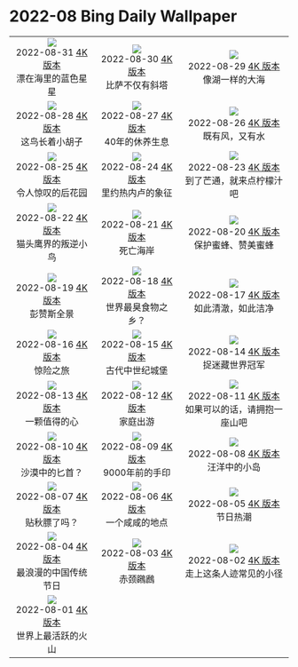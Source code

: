 # 2022-08 Bing Daily Wallpaper

|      |      |      |
|:----:|:----:|:----:|
| ![](https://cn.bing.com/th?id=OHR.BlueLinckia_ZH-CN1103817183_1920x1080.jpg&rf=LaDigue_UHD.jpg&pid=hp&w=480&h=270&rs=1&c=4)<br> 2022-08-31 [4K 版本](https://cn.bing.com/th?id=OHR.BlueLinckia_ZH-CN1103817183_1920x1080.jpg&rf=LaDigue_UHD.jpg&pid=hp&w=3840&h=2160&rs=1&c=4) <br> 漂在海里的蓝色星星| ![](https://cn.bing.com/th?id=OHR.Migliarino_ZH-CN0744250844_1920x1080.jpg&rf=LaDigue_UHD.jpg&pid=hp&w=480&h=270&rs=1&c=4)<br> 2022-08-30 [4K 版本](https://cn.bing.com/th?id=OHR.Migliarino_ZH-CN0744250844_1920x1080.jpg&rf=LaDigue_UHD.jpg&pid=hp&w=3840&h=2160&rs=1&c=4) <br> 比萨不仅有斜塔| ![](https://cn.bing.com/th?id=OHR.EstoniaBaltic_ZH-CN0314555299_1920x1080.jpg&rf=LaDigue_UHD.jpg&pid=hp&w=480&h=270&rs=1&c=4)<br> 2022-08-29 [4K 版本](https://cn.bing.com/th?id=OHR.EstoniaBaltic_ZH-CN0314555299_1920x1080.jpg&rf=LaDigue_UHD.jpg&pid=hp&w=3840&h=2160&rs=1&c=4) <br> 像湖一样的大海 |
| ![](https://cn.bing.com/th?id=OHR.BeardedTit_ZH-CN0065279700_1920x1080.jpg&rf=LaDigue_UHD.jpg&pid=hp&w=480&h=270&rs=1&c=4)<br> 2022-08-28 [4K 版本](https://cn.bing.com/th?id=OHR.BeardedTit_ZH-CN0065279700_1920x1080.jpg&rf=LaDigue_UHD.jpg&pid=hp&w=3840&h=2160&rs=1&c=4) <br> 这鸟长着小胡子| ![](https://cn.bing.com/th?id=OHR.MSHV_ZH-CN9630204701_1920x1080.jpg&rf=LaDigue_UHD.jpg&pid=hp&w=480&h=270&rs=1&c=4)<br> 2022-08-27 [4K 版本](https://cn.bing.com/th?id=OHR.MSHV_ZH-CN9630204701_1920x1080.jpg&rf=LaDigue_UHD.jpg&pid=hp&w=3840&h=2160&rs=1&c=4) <br> 40年的休养生息| ![](https://cn.bing.com/th?id=OHR.PeljesacWind_ZH-CN9299214248_1920x1080.jpg&rf=LaDigue_UHD.jpg&pid=hp&w=480&h=270&rs=1&c=4)<br> 2022-08-26 [4K 版本](https://cn.bing.com/th?id=OHR.PeljesacWind_ZH-CN9299214248_1920x1080.jpg&rf=LaDigue_UHD.jpg&pid=hp&w=3840&h=2160&rs=1&c=4) <br> 既有风，又有水 |
| ![](https://cn.bing.com/th?id=OHR.CascadesNP_ZH-CN1830542356_1920x1080.jpg&rf=LaDigue_UHD.jpg&pid=hp&w=480&h=270&rs=1&c=4)<br> 2022-08-25 [4K 版本](https://cn.bing.com/th?id=OHR.CascadesNP_ZH-CN1830542356_1920x1080.jpg&rf=LaDigue_UHD.jpg&pid=hp&w=3840&h=2160&rs=1&c=4) <br> 令人惊叹的后花园| ![](https://cn.bing.com/th?id=OHR.MarinaDaGloria_ZH-CN6894795645_1920x1080.jpg&rf=LaDigue_UHD.jpg&pid=hp&w=480&h=270&rs=1&c=4)<br> 2022-08-24 [4K 版本](https://cn.bing.com/th?id=OHR.MarinaDaGloria_ZH-CN6894795645_1920x1080.jpg&rf=LaDigue_UHD.jpg&pid=hp&w=3840&h=2160&rs=1&c=4) <br> 里约热内卢的象征| ![](https://cn.bing.com/th?id=OHR.MentonFrance_ZH-CN5849270429_1920x1080.jpg&rf=LaDigue_UHD.jpg&pid=hp&w=480&h=270&rs=1&c=4)<br> 2022-08-23 [4K 版本](https://cn.bing.com/th?id=OHR.MentonFrance_ZH-CN5849270429_1920x1080.jpg&rf=LaDigue_UHD.jpg&pid=hp&w=3840&h=2160&rs=1&c=4) <br> 到了芒通，就来点柠檬汁吧 |
| ![](https://cn.bing.com/th?id=OHR.TenderMoment_ZH-CN5447705408_1920x1080.jpg&rf=LaDigue_UHD.jpg&pid=hp&w=480&h=270&rs=1&c=4)<br> 2022-08-22 [4K 版本](https://cn.bing.com/th?id=OHR.TenderMoment_ZH-CN5447705408_1920x1080.jpg&rf=LaDigue_UHD.jpg&pid=hp&w=3840&h=2160&rs=1&c=4) <br> 猫头鹰界的叛逆小鸟| ![](https://cn.bing.com/th?id=OHR.CostadaMorte_ZH-CN5219249535_1920x1080.jpg&rf=LaDigue_UHD.jpg&pid=hp&w=480&h=270&rs=1&c=4)<br> 2022-08-21 [4K 版本](https://cn.bing.com/th?id=OHR.CostadaMorte_ZH-CN5219249535_1920x1080.jpg&rf=LaDigue_UHD.jpg&pid=hp&w=3840&h=2160&rs=1&c=4) <br> 死亡海岸| ![](https://cn.bing.com/th?id=OHR.BearProof_ZH-CN4950171791_1920x1080.jpg&rf=LaDigue_UHD.jpg&pid=hp&w=480&h=270&rs=1&c=4)<br> 2022-08-20 [4K 版本](https://cn.bing.com/th?id=OHR.BearProof_ZH-CN4950171791_1920x1080.jpg&rf=LaDigue_UHD.jpg&pid=hp&w=3840&h=2160&rs=1&c=4) <br> 保护蜜蜂、赞美蜜蜂 |
| ![](https://cn.bing.com/th?id=OHR.PenzancePool_ZH-CN4493022613_1920x1080.jpg&rf=LaDigue_UHD.jpg&pid=hp&w=480&h=270&rs=1&c=4)<br> 2022-08-19 [4K 版本](https://cn.bing.com/th?id=OHR.PenzancePool_ZH-CN4493022613_1920x1080.jpg&rf=LaDigue_UHD.jpg&pid=hp&w=3840&h=2160&rs=1&c=4) <br> 彭赞斯全景| ![](https://cn.bing.com/th?id=OHR.SourHerring_ZH-CN4136738467_1920x1080.jpg&rf=LaDigue_UHD.jpg&pid=hp&w=480&h=270&rs=1&c=4)<br> 2022-08-18 [4K 版本](https://cn.bing.com/th?id=OHR.SourHerring_ZH-CN4136738467_1920x1080.jpg&rf=LaDigue_UHD.jpg&pid=hp&w=3840&h=2160&rs=1&c=4) <br> 世界最臭食物之乡？| ![](https://cn.bing.com/th?id=OHR.AquarioNatural_ZH-CN3886634374_1920x1080.jpg&rf=LaDigue_UHD.jpg&pid=hp&w=480&h=270&rs=1&c=4)<br> 2022-08-17 [4K 版本](https://cn.bing.com/th?id=OHR.AquarioNatural_ZH-CN3886634374_1920x1080.jpg&rf=LaDigue_UHD.jpg&pid=hp&w=3840&h=2160&rs=1&c=4) <br> 如此清澈，如此洁净 |
| ![](https://cn.bing.com/th?id=OHR.GreatWhiteRoller_ZH-CN1541809088_1920x1080.jpg&rf=LaDigue_UHD.jpg&pid=hp&w=480&h=270&rs=1&c=4)<br> 2022-08-16 [4K 版本](https://cn.bing.com/th?id=OHR.GreatWhiteRoller_ZH-CN1541809088_1920x1080.jpg&rf=LaDigue_UHD.jpg&pid=hp&w=3840&h=2160&rs=1&c=4) <br> 惊险之旅| ![](https://cn.bing.com/th?id=OHR.ChittorgarhFort_ZH-CN2955182965_1920x1080.jpg&rf=LaDigue_UHD.jpg&pid=hp&w=480&h=270&rs=1&c=4)<br> 2022-08-15 [4K 版本](https://cn.bing.com/th?id=OHR.ChittorgarhFort_ZH-CN2955182965_1920x1080.jpg&rf=LaDigue_UHD.jpg&pid=hp&w=3840&h=2160&rs=1&c=4) <br> 古代中世纪城堡| ![](https://cn.bing.com/th?id=OHR.PantherChameleon_ZH-CN2554514270_1920x1080.jpg&rf=LaDigue_UHD.jpg&pid=hp&w=480&h=270&rs=1&c=4)<br> 2022-08-14 [4K 版本](https://cn.bing.com/th?id=OHR.PantherChameleon_ZH-CN2554514270_1920x1080.jpg&rf=LaDigue_UHD.jpg&pid=hp&w=3840&h=2160&rs=1&c=4) <br> 捉迷藏世界冠军 |
| ![](https://cn.bing.com/th?id=OHR.LacMontagnon_ZH-CN8301464080_1920x1080.jpg&rf=LaDigue_UHD.jpg&pid=hp&w=480&h=270&rs=1&c=4)<br> 2022-08-13 [4K 版本](https://cn.bing.com/th?id=OHR.LacMontagnon_ZH-CN8301464080_1920x1080.jpg&rf=LaDigue_UHD.jpg&pid=hp&w=3840&h=2160&rs=1&c=4) <br> 一颗值得的心| ![](https://cn.bing.com/th?id=OHR.AmboseliElephants_ZH-CN2078609290_1920x1080.jpg&rf=LaDigue_UHD.jpg&pid=hp&w=480&h=270&rs=1&c=4)<br> 2022-08-12 [4K 版本](https://cn.bing.com/th?id=OHR.AmboseliElephants_ZH-CN2078609290_1920x1080.jpg&rf=LaDigue_UHD.jpg&pid=hp&w=3840&h=2160&rs=1&c=4) <br> 家庭出游| ![](https://cn.bing.com/th?id=OHR.MtTsubakuro_ZH-CN0305525340_1920x1080.jpg&rf=LaDigue_UHD.jpg&pid=hp&w=480&h=270&rs=1&c=4)<br> 2022-08-11 [4K 版本](https://cn.bing.com/th?id=OHR.MtTsubakuro_ZH-CN0305525340_1920x1080.jpg&rf=LaDigue_UHD.jpg&pid=hp&w=3840&h=2160&rs=1&c=4) <br> 如果可以的话，请拥抱一座山吧 |
| ![](https://cn.bing.com/th?id=OHR.AnniversaryJTNP_ZH-CN9974030692_1920x1080.jpg&rf=LaDigue_UHD.jpg&pid=hp&w=480&h=270&rs=1&c=4)<br> 2022-08-10 [4K 版本](https://cn.bing.com/th?id=OHR.AnniversaryJTNP_ZH-CN9974030692_1920x1080.jpg&rf=LaDigue_UHD.jpg&pid=hp&w=3840&h=2160&rs=1&c=4) <br> 沙漠中的匕首？| ![](https://cn.bing.com/th?id=OHR.CuevaManos_ZH-CN8900667928_1920x1080.jpg&rf=LaDigue_UHD.jpg&pid=hp&w=480&h=270&rs=1&c=4)<br> 2022-08-09 [4K 版本](https://cn.bing.com/th?id=OHR.CuevaManos_ZH-CN8900667928_1920x1080.jpg&rf=LaDigue_UHD.jpg&pid=hp&w=3840&h=2160&rs=1&c=4) <br> 9000年前的手印| ![](https://cn.bing.com/th?id=OHR.EsPantaleu_ZH-CN8612029580_1920x1080.jpg&rf=LaDigue_UHD.jpg&pid=hp&w=480&h=270&rs=1&c=4)<br> 2022-08-08 [4K 版本](https://cn.bing.com/th?id=OHR.EsPantaleu_ZH-CN8612029580_1920x1080.jpg&rf=LaDigue_UHD.jpg&pid=hp&w=3840&h=2160&rs=1&c=4) <br> 汪洋中的小岛 |
| ![](https://cn.bing.com/th?id=OHR.theBeginningofAutumn2022_ZH-CN9413449297_1920x1080.jpg&rf=LaDigue_UHD.jpg&pid=hp&w=480&h=270&rs=1&c=4)<br> 2022-08-07 [4K 版本](https://cn.bing.com/th?id=OHR.theBeginningofAutumn2022_ZH-CN9413449297_1920x1080.jpg&rf=LaDigue_UHD.jpg&pid=hp&w=3840&h=2160&rs=1&c=4) <br> 贴秋膘了吗？| ![](https://cn.bing.com/th?id=OHR.SFSaltFlats_ZH-CN7261637239_1920x1080.jpg&rf=LaDigue_UHD.jpg&pid=hp&w=480&h=270&rs=1&c=4)<br> 2022-08-06 [4K 版本](https://cn.bing.com/th?id=OHR.SFSaltFlats_ZH-CN7261637239_1920x1080.jpg&rf=LaDigue_UHD.jpg&pid=hp&w=3840&h=2160&rs=1&c=4) <br> 一个咸咸的地点| ![](https://cn.bing.com/th?id=OHR.MilitaryTattoo_ZH-CN0302287210_1920x1080.jpg&rf=LaDigue_UHD.jpg&pid=hp&w=480&h=270&rs=1&c=4)<br> 2022-08-05 [4K 版本](https://cn.bing.com/th?id=OHR.MilitaryTattoo_ZH-CN0302287210_1920x1080.jpg&rf=LaDigue_UHD.jpg&pid=hp&w=3840&h=2160&rs=1&c=4) <br> 节日热潮 |
| ![](https://cn.bing.com/th?id=OHR.QiXiFestival2022_ZH-CN2628111266_1920x1080.jpg&rf=LaDigue_UHD.jpg&pid=hp&w=480&h=270&rs=1&c=4)<br> 2022-08-04 [4K 版本](https://cn.bing.com/th?id=OHR.QiXiFestival2022_ZH-CN2628111266_1920x1080.jpg&rf=LaDigue_UHD.jpg&pid=hp&w=3840&h=2160&rs=1&c=4) <br> 最浪漫的中国传统节日| ![](https://cn.bing.com/th?id=OHR.RedneckedGrebe_ZH-CN6036749974_1920x1080.jpg&rf=LaDigue_UHD.jpg&pid=hp&w=480&h=270&rs=1&c=4)<br> 2022-08-03 [4K 版本](https://cn.bing.com/th?id=OHR.RedneckedGrebe_ZH-CN6036749974_1920x1080.jpg&rf=LaDigue_UHD.jpg&pid=hp&w=3840&h=2160&rs=1&c=4) <br> 赤颈鸊鷉| ![](https://cn.bing.com/th?id=OHR.HickmanBridge_ZH-CN0976106691_1920x1080.jpg&rf=LaDigue_UHD.jpg&pid=hp&w=480&h=270&rs=1&c=4)<br> 2022-08-02 [4K 版本](https://cn.bing.com/th?id=OHR.HickmanBridge_ZH-CN0976106691_1920x1080.jpg&rf=LaDigue_UHD.jpg&pid=hp&w=3840&h=2160&rs=1&c=4) <br> 走上这条人迹常见的小径 |
| ![](https://cn.bing.com/th?id=OHR.LavaTube_ZH-CN5458469336_1920x1080.jpg&rf=LaDigue_UHD.jpg&pid=hp&w=480&h=270&rs=1&c=4)<br> 2022-08-01 [4K 版本](https://cn.bing.com/th?id=OHR.LavaTube_ZH-CN5458469336_1920x1080.jpg&rf=LaDigue_UHD.jpg&pid=hp&w=3840&h=2160&rs=1&c=4) <br> 世界上最活跃的火山